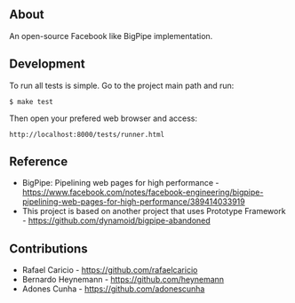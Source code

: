 ## About

An open-source Facebook like BigPipe implementation.

## Development

To run all tests is simple. Go to the project main path and run:

    $ make test

Then open your prefered web browser and access:

    http://localhost:8000/tests/runner.html

## Reference

* BigPipe: Pipelining web pages for high performance - https://www.facebook.com/notes/facebook-engineering/bigpipe-pipelining-web-pages-for-high-performance/389414033919
* This project is based on another project that uses Prototype Framework - https://github.com/dynamoid/bigpipe-abandoned

## Contributions

* Rafael Caricio - https://github.com/rafaelcaricio
* Bernardo Heynemann - https://github.com/heynemann
* Adones Cunha - https://github.com/adonescunha
